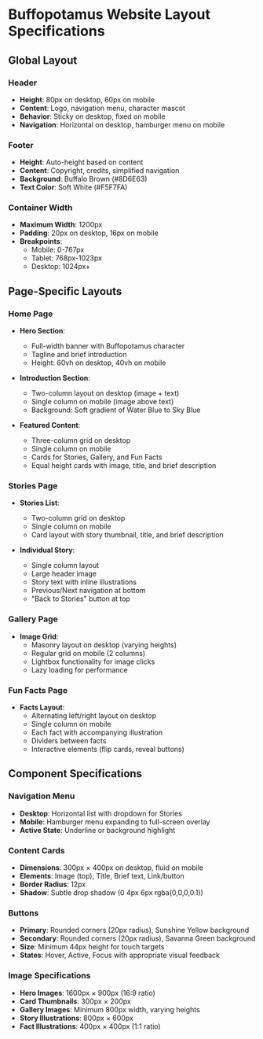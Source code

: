 # Buffopotamus Website Layout Specifications

## Global Layout

### Header
- **Height**: 80px on desktop, 60px on mobile
- **Content**: Logo, navigation menu, character mascot
- **Behavior**: Sticky on desktop, fixed on mobile
- **Navigation**: Horizontal on desktop, hamburger menu on mobile

### Footer
- **Height**: Auto-height based on content
- **Content**: Copyright, credits, simplified navigation
- **Background**: Buffalo Brown (#8D6E63)
- **Text Color**: Soft White (#F5F7FA)

### Container Width
- **Maximum Width**: 1200px
- **Padding**: 20px on desktop, 16px on mobile
- **Breakpoints**:
  - Mobile: 0-767px
  - Tablet: 768px-1023px
  - Desktop: 1024px+

## Page-Specific Layouts

### Home Page
- **Hero Section**:
  - Full-width banner with Buffopotamus character
  - Tagline and brief introduction
  - Height: 60vh on desktop, 40vh on mobile
  
- **Introduction Section**:
  - Two-column layout on desktop (image + text)
  - Single column on mobile (image above text)
  - Background: Soft gradient of Water Blue to Sky Blue
  
- **Featured Content**:
  - Three-column grid on desktop
  - Single column on mobile
  - Cards for Stories, Gallery, and Fun Facts
  - Equal height cards with image, title, and brief description

### Stories Page
- **Stories List**:
  - Two-column grid on desktop
  - Single column on mobile
  - Card layout with story thumbnail, title, and brief description
  
- **Individual Story**:
  - Single column layout
  - Large header image
  - Story text with inline illustrations
  - Previous/Next navigation at bottom
  - "Back to Stories" button at top

### Gallery Page
- **Image Grid**:
  - Masonry layout on desktop (varying heights)
  - Regular grid on mobile (2 columns)
  - Lightbox functionality for image clicks
  - Lazy loading for performance

### Fun Facts Page
- **Facts Layout**:
  - Alternating left/right layout on desktop
  - Single column on mobile
  - Each fact with accompanying illustration
  - Dividers between facts
  - Interactive elements (flip cards, reveal buttons)

## Component Specifications

### Navigation Menu
- **Desktop**: Horizontal list with dropdown for Stories
- **Mobile**: Hamburger menu expanding to full-screen overlay
- **Active State**: Underline or background highlight

### Content Cards
- **Dimensions**: 300px × 400px on desktop, fluid on mobile
- **Elements**: Image (top), Title, Brief text, Link/button
- **Border Radius**: 12px
- **Shadow**: Subtle drop shadow (0 4px 6px rgba(0,0,0,0.1))

### Buttons
- **Primary**: Rounded corners (20px radius), Sunshine Yellow background
- **Secondary**: Rounded corners (20px radius), Savanna Green background
- **Size**: Minimum 44px height for touch targets
- **States**: Hover, Active, Focus with appropriate visual feedback

### Image Specifications
- **Hero Images**: 1600px × 900px (16:9 ratio)
- **Card Thumbnails**: 300px × 200px
- **Gallery Images**: Minimum 800px width, varying heights
- **Story Illustrations**: 800px × 600px
- **Fact Illustrations**: 400px × 400px (1:1 ratio)

